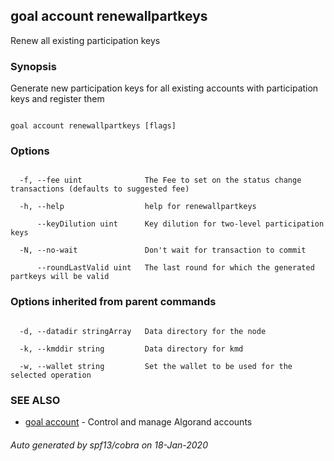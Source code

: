 ## goal account renewallpartkeys



Renew all existing participation keys



### Synopsis



Generate new participation keys for all existing accounts with participation keys and register them



```

goal account renewallpartkeys [flags]

```



### Options



```

  -f, --fee uint              The Fee to set on the status change transactions (defaults to suggested fee)

  -h, --help                  help for renewallpartkeys

      --keyDilution uint      Key dilution for two-level participation keys

  -N, --no-wait               Don't wait for transaction to commit

      --roundLastValid uint   The last round for which the generated partkeys will be valid

```



### Options inherited from parent commands



```

  -d, --datadir stringArray   Data directory for the node

  -k, --kmddir string         Data directory for kmd

  -w, --wallet string         Set the wallet to be used for the selected operation

```



### SEE ALSO



* [goal account](../../account/account/)	 - Control and manage Algorand accounts


###### Auto generated by spf13/cobra on 18-Jan-2020

